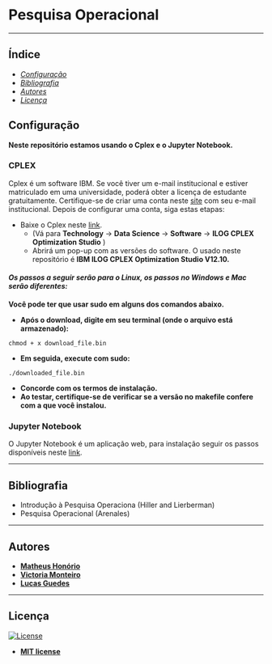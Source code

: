 # Pesquisa Operacional
* **

## Índice
* [_Configuração_](#Configuração)
* [_Bibliografia_](#Bibliografia)
* [_Autores_](#Autores)
* [_Licença_](#Licença)

## Configuração
**Neste repositório estamos usando o Cplex e o Jupyter Notebook.**
### CPLEX
Cplex é um software IBM. Se você tiver um e-mail institucional e estiver matriculado em uma universidade, poderá obter a licença de estudante gratuitamente. Certifique-se de criar uma conta neste [site](https://my15.digitalexperience.ibm.com/b73a5759-c6a6-4033-ab6b-d9d4f9a6d65b/dxsites/151914d1-03d2-48fe-97d9-d21166848e65/home) com seu e-mail institucional. Depois de configurar uma conta, siga estas etapas:
* Baixe o Cplex neste [link](https://my15.digitalexperience.ibm.com/b73a5759-c6a6-4033-ab6b-d9d4f9a6d65b/dxsites/151914d1-03d2-48fe-97d9-d21166848e65/technology/data-science). 
  - (Vá para **Technology** -> **Data Science** -> **Software** -> **ILOG CPLEX Optimization Studio** )
  - Abrirá um pop-up com as versões do software. O usado neste repositório é **IBM ILOG CPLEX Optimization Studio V12.10.**
 
#### _Os passos a seguir serão para o Linux, os passos no Windows e Mac serão diferentes:_
**Você pode ter que usar sudo em alguns dos comandos abaixo.**
* **Após o download, digite em seu terminal (onde o arquivo está armazenado):**
```
chmod + x download_file.bin
```
* **Em seguida, execute com sudo:**
```
./downloaded_file.bin
```
* **Concorde com os termos de instalação.**
* **Ao testar, certifique-se de verificar se a versão no makefile confere com a que você instalou.**
### Jupyter Notebook
O Jupyter Notebook é um aplicação web, para instalação seguir os passos disponíveis neste [link](https://jupyter.org/install).

---
## Bibliografia
* Introdução à Pesquisa Operaciona (Hiller and Lierberman)
* Pesquisa Operacional (Arenales)
---
## Autores
* [**Matheus Honório**](https://github.com/MtHonorio)
* [**Victoria Monteiro**](https://github.com/Vmp309)
* [**Lucas Guedes**](https://github.com/lucasguedes778)

---
## Licença

[![License](http://img.shields.io/:license-mit-blue.svg?style=flat-square)](http://badges.mit-license.org)

- **[MIT license](http://opensource.org/licenses/mit-license.php)**
